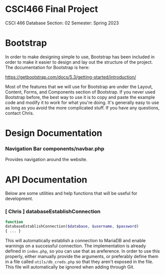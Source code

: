 # CSCI466 Final Project

CSCI 466 Database Section: 02 Semester: Spring 2023

# Bootstrap

In order to make designing simple to use, Bootstrap has been included in order to
make it easier to design and lay out the structure of the project. The documentation
for Bootstrap is here:

https://getbootstrap.com/docs/5.3/getting-started/introduction/

Most of the features that we will use for Bootstrap are under the Layout, Content,
Forms, and Components section of Bootstrap. If you never used Bootstrap before, the
best way to use it is to copy and paste the example code and modify it to work for
what you're doing. It's generally easy to use as long as you avoid the more complicated
stuff. If you have any questions, contact Chris.

# Design Documentation

### **Navigation Bar** components/navbar.php

Provides navigation around the website.

# API Documentation

Below are some utilities and help functions that will be useful for development.

### [ Chris ] **databaseEstablishConnection** 

```php
function
databaseEstablishConnection($database, $username, $password)
{ ... }
```

This will automatically establish a connection to MariaDB and enable warnings on
a successful connection. The implementation is already defined in `index.php`, so
you can use that as areference. In order to use this properly, either manually
provide the arguments, or preferably define them in a file called `utils/db_creds.php`
so that they aren't exposed in the file. This file will automatically be ignored when
adding through Git.

